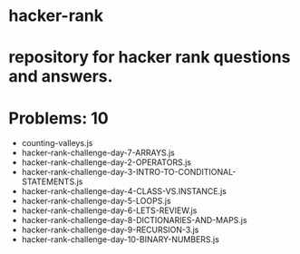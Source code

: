 # hacker-rank

# repository for hacker rank questions and answers.  

# Problems: 10
 - counting-valleys.js
 - hacker-rank-challenge-day-7-ARRAYS.js
 - hacker-rank-challenge-day-2-OPERATORS.js
 - hacker-rank-challenge-day-3-INTRO-TO-CONDITIONAL-STATEMENTS.js
 - hacker-rank-challenge-day-4-CLASS-VS.INSTANCE.js
 - hacker-rank-challenge-day-5-LOOPS.js
 - hacker-rank-challenge-day-6-LETS-REVIEW.js
 - hacker-rank-challenge-day-8-DICTIONARIES-AND-MAPS.js
 - hacker-rank-challenge-day-9-RECURSION-3.js
 - hacker-rank-challenge-day-10-BINARY-NUMBERS.js